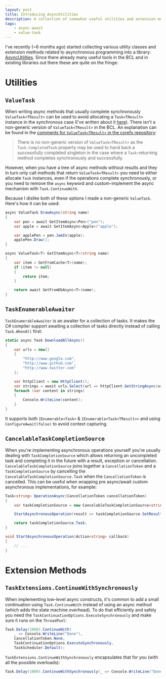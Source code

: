 ```yaml
---
layout: post
title: Introducing AsyncUtilities
description: A collection of somewhat useful utilities and extension methods for async programming
tags:
    - async-await
    - value-task
---
```


I've recently (~6 months ago) started collecting various utility classes and extension methods related to asynchronous programming into a library: [AsyncUtilities](https://github.com/i3arnon/AsyncUtilities). Since there already many useful tools in the BCL and in existing libraries out there these are quite on the fringe:

# Utilities

## `ValueTask`

When writing async methods that usually complete synchronously `ValueTask<TResult>` can be used to avoid allocating a `Task<TResult>` instance in the synchronous case (I've written about it [here](http://blog.i3arnon.com/2015/11/30/valuetask/)). There isn't a non-generic version of `ValueTask<TResult>` in the BCL. An explanation can be found in the [comments for `ValueTask<TResult>` in the corefx repository](https://github.com/dotnet/corefx/blob/master/src/System.Threading.Tasks.Extensions/src/System/Threading/Tasks/ValueTask.cs#L46):

> There is no non-generic version of `ValueTask<TResult>` as the `Task.CompletedTask` property may be used to hand back a successfully completed singleton in the case where a `Task`-returning method completes synchronously and successfully.

However, when you have a tree of async methods without results and they in turn only call methods that return `ValueTask<TResult>` you need to either allocate `Task` instances, even if the operations complete synchronously, or you need to remove the `async` keyword and custom-implement the async mechanism with `Task.ContinueWith`.

Because I dislike both of these options I made a non-generic `ValueTask`. Here's how it can be used:

```csharp
async ValueTask DrawAsync(string name)
{
    var pen = await GetItemAsync<Pen>("pen");
    var apple = await GetItemAsync<Apple>("apple");

    var applePen = pen.JamIn(apple);
    applePen.Draw();
}

async ValueTask<T> GetItemAsync<T>(string name)
{
    var item = GetFromCache<T>(name);
    if (item != null)
    {
        return item;
    }

    return await GetFromDbAsync<T>(name);
}
```

## `TaskEnumerableAwaiter`

`TaskEnumerableAwaiter` is an awaiter for a collection of tasks. It makes the C# compiler support awaiting a collection of tasks directly instead of calling `Task.WhenAll` first:

```csharp
static async Task DownloadAllAsync()
{
    var urls = new[]
    {
        "http://www.google.com",
        "http://www.github.com",
        "http://www.twitter.com"
    };

    var httpClient = new HttpClient();
    var strings = await urls.Select(url => httpClient.GetStringAsync(url));
    foreach (var content in strings)
    {
        Console.WriteLine(content);
    }
}
```

It supports both `IEnumerable<Task>` & `IEnumerable<Task<TResult>>` and using `ConfigureAwait(false)` to avoid context capturing.

## `CancelableTaskCompletionSource`

When you're implementing asynchronous operations yourself you're usually dealing with `TaskCompletionSource` which allows returning an uncompleted task and completing it in the future with a result, exception or cancellation. `CancelableTaskCompletionSource` joins together a `CancellationToken` and a `TaskCompletionSource` by cancelling the `CancelableTaskCompletionSource.Task` when the `CancellationToken` is cancelled. This can be useful when wrapping pre async/await custom asynchronous implementations, for example:

```csharp
Task<string> OperationAsync(CancellationToken cancellationToken)
{
    var taskCompletionSource = new CancelableTaskCompletionSource<string>(cancellationToken);

    StartAsynchronousOperation(result => taskCompletionSource.SetResult(result));

    return taskCompletionSource.Task;
}

void StartAsynchronousOperation(Action<string> callback)
{
    // ...
}
```

# Extension Methods

## `TaskExtensions.ContinueWithSynchronously`

When implementing low-level async constructs, it's common to add a small continuation using `Task.ContinueWith` instead of using an async method (which adds the state machine overhead). To do that efficiently and safely you need the `TaskContinuationOptions.ExecuteSynchronously` and make sure it runs on the `ThreadPool`:

```csharp
Task.Delay(1000).ContinueWith(
    _ => Console.WriteLine("Done"),
    CancellationToken.None,
    TaskContinuationOptions.ExecuteSynchronously,
    TaskScheduler.Default);
```

`TaskExtensions.ContinueWithSynchronously` encapsulates that for you (with all the possible overloads):

```csharp
Task.Delay(1000).ContinueWithSynchronously(_ => Console.WriteLine("Done"));
```